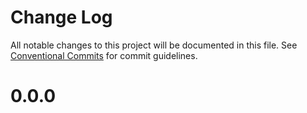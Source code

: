 # Change Log

All notable changes to this project will be documented in this file.
See [Conventional Commits](https://conventionalcommits.org) for commit guidelines.



# 0.0.0
